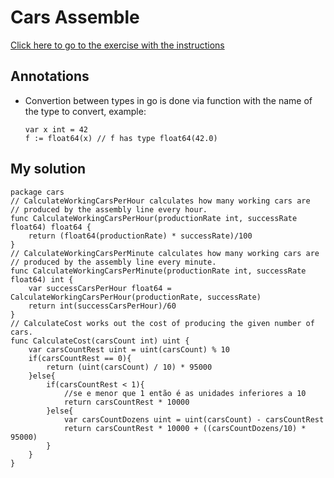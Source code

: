 # Cars Assemble

<a href="https://exercism.org/tracks/go/exercises/cars-assemble">Click here to go to the exercise with the instructions</a>

## Annotations

- Convertion between types in go is done via function with the name of the type to convert, example:

  `````
  var x int = 42
  f := float64(x) // f has type float64(42.0)
  `````

## My solution

```
package cars
// CalculateWorkingCarsPerHour calculates how many working cars are
// produced by the assembly line every hour.
func CalculateWorkingCarsPerHour(productionRate int, successRate float64) float64 {
    return (float64(productionRate) * successRate)/100
}
// CalculateWorkingCarsPerMinute calculates how many working cars are
// produced by the assembly line every minute.
func CalculateWorkingCarsPerMinute(productionRate int, successRate float64) int {
	var successCarsPerHour float64 = CalculateWorkingCarsPerHour(productionRate, successRate)
    return int(successCarsPerHour)/60
}
// CalculateCost works out the cost of producing the given number of cars.
func CalculateCost(carsCount int) uint {
    var carsCountRest uint = uint(carsCount) % 10
    if(carsCountRest == 0){
        return (uint(carsCount) / 10) * 95000
    }else{
    	if(carsCountRest < 1){
            //se e menor que 1 então é as unidades inferiores a 10
            return carsCountRest * 10000
        }else{
        	var carsCountDozens uint = uint(carsCount) - carsCountRest
        	return carsCountRest * 10000 + ((carsCountDozens/10) * 95000)
        }
    }
}
```
